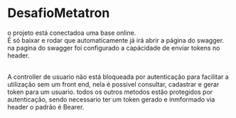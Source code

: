 # DesafioMetatron

o projeto está conectadoa uma base online.</br>
É só baixar e rodar que automaticamente já irá abrir a página do swagger.
na pagina do swagger foi configurado a capácidade de enviar tokens no header.</br></br>


A controller de usuario não está bloqueada por autenticação para facilitar a utilização sem um front end,
nela é possivel consultar, cadastrar e gerar token para um usuario. todos os outros metodos estão protegidos por autenticação,
sendo necessario ter um token gerado e inmformado via header o padrão é Bearer.




